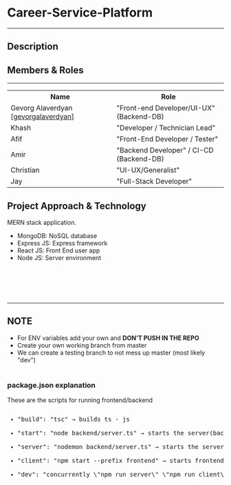 # Career-Service-Platform

<hr>

## Description

## Members & Roles

<hr>

<table>
    <tr>
        <th>Name</th>
        <th>Role</th>
    </tr>   
    <tr>
        <td>Gevorg Alaverdyan [<a href="https://github.com/gevorgalaverdyan">gevorgalaverdyan</a>]</td>
        <td>"Front-end Developer/UI-UX" (Backend-DB)</td>
    </tr>
    <tr>
        <td>Khash</td>
        <td>"Developer / Technician Lead"</td>
    </tr>
    <tr>
        <td>Afif</td>
        <td>"Front-End Developer / Tester"</td>
    </tr>
    <tr>
        <td>Amir</td>
        <td>"Backend Developer" / CI-CD (Backend-DB) </td>
    </tr>
    <tr>
        <td>Christian</td>
        <td>"UI-UX/Generalist"</td>
    </tr>
    <tr>
        <td>Jay</td>
        <td>"Full-Stack Developer"</td>
    </tr>
</table>

## Project Approach & Technology 
<p>
    MERN stack application.
    <ul>
        <li>MongoDB: NoSQL database</li>
        <li>Express JS: Express framework</li>
        <li>React JS: Front End user app</li>
        <li>Node JS: Server environment</li>
    </ul>
</p>

<br><br>
<br><br>

<hr>

## NOTE
- For ENV variables add your own and <b>DON'T PUSH IN THE REPO</b>
- Create your own working branch from master
- We can create a testing branch to not mess up master (most likely "dev")
<br><br>

### package.json explanation

These are the scripts for running frontend/backend

<pre><ul><li>"build": "tsc" → builds ts - js</li>
<li>"start": "node backend/server.ts" → starts the server(backend)</li>
<li>"server": "nodemon backend/server.ts" → starts the server(backend) but nodemon restarts your node application when it detects any changes </li>
<li>"client": "npm start --prefix frontend" → starts frontend</li>
<li>"dev": "concurrently \"npm run server\" \"npm run client\"" → starts frontend & backend</li></ul></pre>
